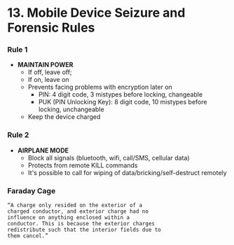 # 13. Mobile Device Seizure and Forensic Rules

### Rule 1

- **MAINTAIN POWER**
    + If off, leave off;
    + If on, leave on
    + Prevents facing problems with encryption later on
        * PIN: 4 digit code, 3 mistypes before locking, changeable
        * PUK (PIN Unlocking Key): 8 digit code, 10 mistypes before locking, unchangeable
    + Keep the device charged

### Rule 2

- **AIRPLANE MODE**
    + Block all signals (bluetooth, wifi, call/SMS, cellular data)
    + Protects from remote KILL commands
    + It's possible to call for wiping of data/bricking/self-destruct remotely

### Faraday Cage

    “A charge only resided on the exterior of a
    charged conductor, and exterior charge had no
    influence on anything enclosed within a
    conductor. This is because the exterior charges
    redistribute such that the interior fields due to
    them cancel.”

